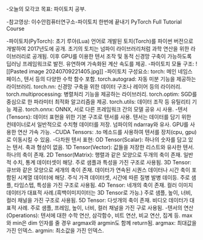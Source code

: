 -오늘의 모각코 목표: 파이토치 공부.

-참고영상: 이수안컴퓨터연구소-파이토치 한번에 끝내기 PyTorch Full Tutorial Course

-파이토치(PyTorch):
  초기 루아(Lua) 언어로 개발된 토치(Torch)를 파이썬 버전으로 개발하여 2017년도에 공개.
  초기의 토치는 넘파이 라이브러리처럼 과학 연산을 위한 라이브러리로 공개됨.
  이후 GPU를 이용한 텐서 조작 및 동적 신경망 구축이 가능하도록 딥러닝 프레임워크로 발전.
  유연하며 가속화된 계산 속도를 제공.
  -파이토치 모듈 구조:
![[Pasted image 20240709221405.jpg]]  -파이토치 구성요소:
  torch: 메인 네임스페이스, 텐서 등의 다양한 수학 함수 포함.
  torch.autograd: 자동 미분 기능을 제공하는 라이브러리.
  torch.nn: 신경망 구축을 위한 데이터 구조나 레이어 등의 라이러리.
  torch.multiprocessing: 병렬처리 기능을 제공하는 라이브러리.
  torch.optim: SGD를 중심으로 한 파라미터 최적화 알고리즘을 제공.
  torch.utils: 데이터 조작 등 유틸리티 기능 제공.
  torch.onnx: ONNX, 서로 다른 프레임워크 간의 모델 공유 시 사용.
  -텐서(Tensors):
  데이터 표현을 위한 기본 구조로 텐서를 사용.
  텐서는 데이터를 담기 위한 컨테이너로서 일반적으로 수치형 데이터를 저장.
  넘파이의 ndarray와 유사.
  GPU를 사용한 연산 가속 가능.
-CUDA Tensors:
  .to 메소드를 사용하여 텐서를 장치(cpu, gpu)로 이동시킬 수 있음.
-다차원 텐서 표현:
  OD Tensor(Scalar): 하나의 숫자를 담고 있는 텐서.
                축과 형상이 없음.
  1D Tensor(Vector): 값들을 저장한 리스트와 유사한 텐서.
                하나의 축이 존재.
  2D Tensor(Matrix):  행렬과 같은 모양으로 두개의 축이 존재.
                 일반적 수치, 통계 데이터셋이 해당.
                 주로 샘플과 특성을 가진 구조로 사용됨.
  3D Tensor: 큐브와 같은 모양으로 세개의 축이 존재.
           데이터가 연속된 시퀀스 데이터나 시간 축이 포함된 시계열 데이터에 해당.
           주식 가격 데이터셋, 시간에 따른 질병 발병 데이등.
           주로 샘플, 타임스텝, 특성을 가진 구조로 사용됨.
  4D Tensor: 네개의 축이 존재.
           컬러 이미지 데이터가 대표적 사례.(흑백이미지이터는 3D Tensor로 가능.)
           주로 샘플, 높이, 너비, 컬러 채널을 가진 구조로 사용됨.
  5D Tensor: 다섯개의 축이 존재.
           비디오 데이터가 대표적 사례.
           주로 샘플, 프레임, 높이, 너비, 컬러 채널을 가진 구로 사용됨.
-텐서의 연산(Operations):
  텐서에 대한 수학 연산, 삼각함수, 비트 연산, 비교 연산, 집계 등.
  max와 min은 dim 인자를 줄 경우 argmax와 argmin도 함께 return됨.
  argmax: 최대값을 가진 인덱스.
  argmin: 최소값을 가진 인덱스.